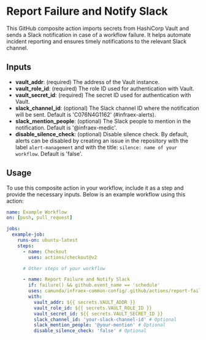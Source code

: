 # Report Failure and Notify Slack

This GitHub composite action imports secrets from HashiCorp Vault and sends a Slack notification in case of a workflow failure.
It helps automate incident reporting and ensures timely notifications to the relevant Slack channel.

## Inputs

- **vault_addr**: (required) The address of the Vault instance.
- **vault_role_id**: (required) The role ID used for authentication with Vault.
- **vault_secret_id**: (required) The secret ID used for authentication with Vault.
- **slack_channel_id**: (optional) The Slack channel ID where the notification will be sent. Default is 'C076N4G1162' (#infraex-alerts).
- **slack_mention_people**: (optional) The Slack people to mention in the notification. Default is '@infraex-medic'.
- **disable_silence_check**: (optional) Disable silence check. By default, alerts can be disabled by creating an issue in the repository with the label `alert-management` and with the title: `silence: name of your workflow`. Default is 'false'.

## Usage

To use this composite action in your workflow, include it as a step and provide the necessary inputs. Below is an example workflow using this action:

```yaml
name: Example Workflow
on: [push, pull_request]

jobs:
  example-job:
    runs-on: ubuntu-latest
    steps:
      - name: Checkout
        uses: actions/checkout@v2

      # Other steps of your workflow

      - name: Report Failure and Notify Slack
        if: failure() && github.event_name == 'schedule'
        uses: camunda/infraex-common-config/.github/actions/report-failure-on-slack@main
        with:
          vault_addr: ${{ secrets.VAULT_ADDR }}
          vault_role_id: ${{ secrets.VAULT_ROLE_ID }}
          vault_secret_id: ${{ secrets.VAULT_SECRET_ID }}
          slack_channel_id: 'your-slack-channel-id' # Optional
          slack_mention_people: '@your-mention' # Optional
          disable_silence_check: 'false' # Optional
```
